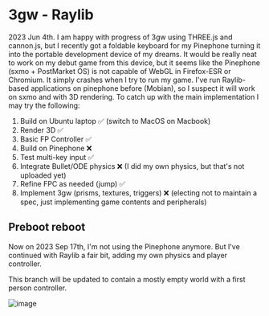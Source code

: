 # 3gw - Raylib

2023 Jun 4th. I am happy with progress of 3gw using THREE.js and cannon.js, but I recently got a foldable keyboard for my Pinephone turning it into the portable development device of my dreams. It would be really neat to work on my debut game from this device, but it seems like the Pinephone (sxmo + PostMarket OS) is not capable of WebGL in Firefox-ESR or Chromium. It simply crashes when I try to run my game. I've run Raylib-based applications on pinephone before (Mobian), so I suspect it will work on sxmo and with 3D rendering. To catch up with the main implementation I may try the following:

1. Build on Ubuntu laptop ✅ (switch to MacOS on Macbook)
1. Render 3D ✅
1. Basic FP Controller ✅
1. Build on Pinephone ❌
1. Test multi-key input ✅
1. Integrate Bullet/ODE physics ❌ (I did my own physics, but that's not uploaded yet)
1. Refine FPC as needed (jump) ✅
1. Implement 3gw (prisms, textures, triggers) ❌ (electing not to maintain a spec, just implementing game contents and peripherals)

## Preboot reboot

Now on 2023 Sep 17th, I'm not using the Pinephone anymore. But I've continued with Raylib a fair bit, adding my own physics and player controller.

This branch will be updated to contain a mostly empty world with a first person controller.

![image](https://github.com/SamyBencherif/3gw/assets/10871454/26137425-0b73-4118-a81e-96be45b0fb49)
